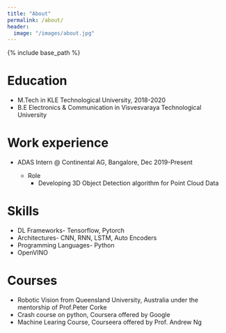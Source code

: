 ```yaml
---
title: "About"
permalink: /about/
header:
  image: "/images/about.jpg"
---
```


{% include base_path %}

Education
======
* M.Tech in KLE Technological University, 2018-2020
* B.E Electronics & Communication in Visvesvaraya Technological University

Work experience
======
* ADAS Intern @ Continental AG, Bangalore, Dec 2019-Present

  * Role
    * Developing 3D Object Detection algorithm for Point Cloud Data  

Skills
======
* DL Frameworks- Tensorflow, Pytorch
* Architectures- CNN, RNN, LSTM, Auto Encoders
* Programming Languages- Python
* OpenVINO

Courses
======
* Robotic Vision from Queensland University, Australia under the mentorship of Prof.Peter Corke
* Crash course on python, Coursera offered by Google
* Machine Learing Course, Courseera offered by Prof. Andrew Ng

